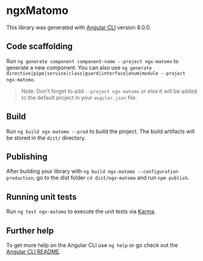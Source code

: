 # ngxMatomo

This library was generated with [Angular CLI](https://github.com/angular/angular-cli) version 8.0.0.

## Code scaffolding

Run `ng generate component component-name --project ngx-matomo` to generate a new component. You can also use `ng generate directive|pipe|service|class|guard|interface|enum|module --project ngx-matomo`.
> Note: Don't forget to add `--project ngx-matomo` or else it will be added to the default project in your `angular.json` file. 

## Build

Run `ng build ngx-matomo --prod` to build the project. The build artifacts will be stored in the `dist/` directory.

## Publishing

After building your library with `ng build ngx-matomo --configuration production`, go to the dist folder `cd dist/ngx-matomo` and run `npm publish`.

## Running unit tests

Run `ng test ngx-matomo` to execute the unit tests via [Karma](https://karma-runner.github.io).

## Further help

To get more help on the Angular CLI use `ng help` or go check out the [Angular CLI README](https://github.com/angular/angular-cli/blob/master/README.md).
